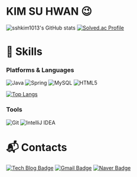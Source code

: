 # KIM SU HWAN 😉

![sshkim1013's GitHub stats](https://github-readme-stats.vercel.app/api?username=sshkim1013&show_icons=true&theme=tokyonight) 
[![Solved.ac Profile](http://mazassumnida.wtf/api/v2/generate_badge?boj=sh2577)](https://solved.ac/sh2577/)
# 💪 Skills
### Platforms & Languages
![Java]("https://img.shields.io/badge/java-007396?style=for-the-badge&logo=OpenJDK&logoColor=white")
![Spring](https://img.shields.io/badge/Spring-6DB33F.svg?&style=for-the-badge&logo=Spring&logoColor=white)
![MySQL](https://img.shields.io/badge/MySQL-4479A1.svg?&style=for-the-badge&logo=MySQL&logoColor=white)
![HTML5]("https://img.shields.io/badge/HTML5-E34F26?style=for-the-badge&logo=HTML5&logoColor=white")

[![Top Langs](https://github-readme-stats.vercel.app/api/top-langs/?username=sshkim1013)](https://github.com/anuraghazra/github-readme-stats)

### Tools
![Git](https://img.shields.io/badge/Git-F05032.svg?&style=for-the-badge&logo=Git&logoColor=white)
![IntelliJ IDEA](https://img.shields.io/badge/IntelliJIDEA-000000.svg?style=for-the-badge&logo=intellij-idea&logoColor=white)




# :mailbox_with_mail: Contacts
[![Tech Blog Badge](http://img.shields.io/badge/-Tech%20blog-black?style=flat-square&logo=github&link=https://velog.io/@sshkim1013/posts)](https://velog.io/@sshkim1013/posts)
[![Gmail Badge](https://img.shields.io/badge/Gmail-d14836?style=flat-square&logo=Gmail&logoColor=white&link=mailto:kimsuhwan99@gmail.com)](mailto:kimsuhwan99@gmail.com)
[![Naver Badge](https://img.shields.io/badge/Naver-03C75A?style=flat-square&logo=Naver&logoColor=white&link=mailto:sshkim1013@naver.com)](mailto:sshkim1013@naver.com)
